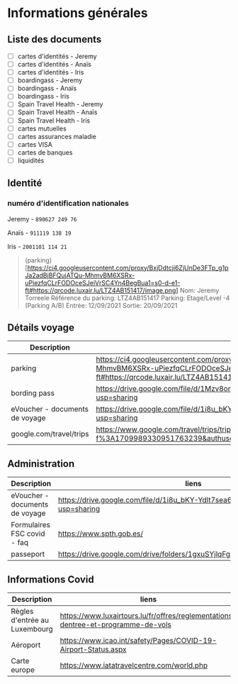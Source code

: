 # Informations générales
## Liste des documents
- [ ] cartes d'identités - Jeremy
- [ ] cartes d'identités - Anaïs
- [ ] cartes d'identités - Iris
- [ ] boardingass - Jeremy
- [ ] boardingass - Anaïs
- [ ] boardingass - Iris
- [ ] Spain Travel Health - Jeremy
- [ ] Spain Travel Health - Anaïs
- [ ] Spain Travel Health - Iris
- [ ] cartes mutuelles
- [ ] cartes assurances maladie
- [ ] cartes VISA
- [ ] cartes de banques
- [ ] liquidités

## Identité 
### numéro d'identification nationales
Jeremy - ```890627 249 76```

Anaïs - ```911119 138 19```

Iris - ```2001101 114 21```


>(parking)[https://ci4.googleusercontent.com/proxy/BxjDdtcji6ZjUnDe3FTp_g1pJa2adBjBFQujATQu-MhmvBM6XSRx-uPiezfqCLrFODOceSJeiVrSC4Yn4BegBua1=s0-d-e1-ft#https://qrcode.luxair.lu/LTZ4AB151417/image.png]
Nom: Jeremy Torreele
Référence du parking: LTZ4AB151417
Parking: Etage/Level -4 (Parking A/B)
Entrée: 12/09/2021
Sortie: 20/09/2021

## Détails voyage
Description | liens
---------- | ----------
parking | https://ci4.googleusercontent.com/proxy/BxjDdtcji6ZjUnDe3FTp_g1pJa2adBjBFQujATQu-MhmvBM6XSRx-uPiezfqCLrFODOceSJeiVrSC4Yn4BegBua1=s0-d-e1-ft#https://qrcode.luxair.lu/LTZ4AB151417/image.png
bording pass | https://drive.google.com/file/d/1Mzv8ony_P_UBc2zLxf4ydny5viz1XmXf/view?usp=sharing
eVoucher - documents de voyage | https://drive.google.com/file/d/1i8u_bKY-Ydlt7sea6wsQKNqOFKww_kZ1/view?usp=sharing
google.com/travel/trips | https://www.google.com/travel/trips/trip?msg_id=msg-f%3A1709989330951763239&authuser=0&hl=fr&dest_src=wgm

## Administration
Description | liens
---------- | ----------
eVoucher - documents de voyage | https://drive.google.com/file/d/1i8u_bKY-Ydlt7sea6wsQKNqOFKww_kZ1/view?usp=sharing
Formulaires FSC covid - faq | https://www.spth.gob.es/
passeport | https://drive.google.com/drive/folders/1gxuSYjlqFg81H4l1qhQ2cUCiMz8ZKRVV

## Informations Covid
Description | liens
---------- | ----------
Règles d'entrée au Luxembourg | https://www.luxairtours.lu/fr/offres/reglementations-dentree-et-programme-de-vols
Aéroport | https://www.icao.int/safety/Pages/COVID-19-Airport-Status.aspx
Carte europe | https://www.iatatravelcentre.com/world.php

